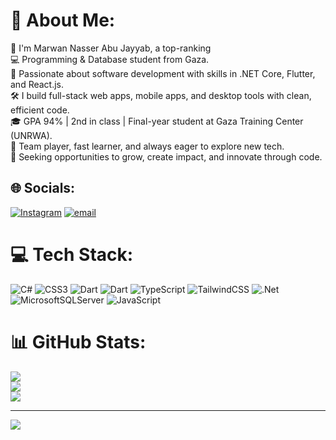 # 💫 About Me:
👋 I'm Marwan Nasser Abu Jayyab, a top-ranking <br>💻 Programming & Database student from Gaza.<br>🚀 Passionate about software development with skills in .NET Core, Flutter, and React.js.<br>🛠️ I build full-stack web apps, mobile apps, and desktop tools with clean, efficient code.<br>🎓 GPA 94% | 2nd in class | Final-year student at Gaza Training Center (UNRWA).<br>🤝 Team player, fast learner, and always eager to explore new tech.<br>🌟 Seeking opportunities to grow, create impact, and innovate through code.


## 🌐 Socials:
[![Instagram](https://img.shields.io/badge/Instagram-%23E4405F.svg?logo=Instagram&logoColor=white)](https://instagram.com/mnm04l) [![email](https://img.shields.io/badge/Email-D14836?logo=gmail&logoColor=white)](mailto:mrnmsajl0110@gmail.com) 

# 💻 Tech Stack:
![C#](https://img.shields.io/badge/c%23-%23239120.svg?style=for-the-badge&logo=csharp&logoColor=white) ![CSS3](https://img.shields.io/badge/css3-%231572B6.svg?style=for-the-badge&logo=css3&logoColor=white) ![Dart](https://img.shields.io/badge/dart-%230175C2.svg?style=for-the-badge&logo=dart&logoColor=white) ![Dart](https://img.shields.io/badge/dart-%230175C2.svg?style=for-the-badge&logo=dart&logoColor=white) ![TypeScript](https://img.shields.io/badge/typescript-%23007ACC.svg?style=for-the-badge&logo=typescript&logoColor=white) ![TailwindCSS](https://img.shields.io/badge/tailwindcss-%2338B2AC.svg?style=for-the-badge&logo=tailwind-css&logoColor=white) ![.Net](https://img.shields.io/badge/.NET-5C2D91?style=for-the-badge&logo=.net&logoColor=white) ![MicrosoftSQLServer](https://img.shields.io/badge/Microsoft%20SQL%20Server-CC2927?style=for-the-badge&logo=microsoft%20sql%20server&logoColor=white) ![JavaScript](https://img.shields.io/badge/javascript-%23323330.svg?style=for-the-badge&logo=javascript&logoColor=%23F7DF1E)
# 📊 GitHub Stats:
![](https://github-readme-stats.vercel.app/api?username=MARWAN-NASSER-2004&theme=dark&hide_border=false&include_all_commits=false&count_private=false)<br/>
![](https://nirzak-streak-stats.vercel.app/?user=MARWAN-NASSER-2004&theme=dark&hide_border=false)<br/>
![](https://github-readme-stats.vercel.app/api/top-langs/?username=MARWAN-NASSER-2004&theme=dark&hide_border=false&include_all_commits=false&count_private=false&layout=compact)

---
[![](https://visitcount.itsvg.in/api?id=MARWAN-NASSER-2004&icon=0&color=0)](https://visitcount.itsvg.in)

<!-- Proudly created with GPRM ( https://gprm.itsvg.in ) -->
